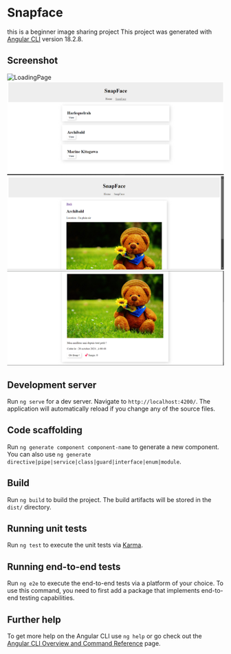 # Snapface
this is a beginner image sharing project
This project was generated with [Angular CLI](https://github.com/angular/angular-cli) version 18.2.8.

## Screenshot
![LoadingPage](ANGULAR\snapface\screenshots\screenshot_2png)
![SnapfacesPage](screenshots\screenshot_3.png)
![SnapfacePagePart1](screenshots\screenshot_4.png)
![SnapfacePagePart2](screenshots\screenshot_1.png)
## Development server

Run `ng serve` for a dev server. Navigate to `http://localhost:4200/`. The application will automatically reload if you change any of the source files.

## Code scaffolding

Run `ng generate component component-name` to generate a new component. You can also use `ng generate directive|pipe|service|class|guard|interface|enum|module`.

## Build

Run `ng build` to build the project. The build artifacts will be stored in the `dist/` directory.

## Running unit tests

Run `ng test` to execute the unit tests via [Karma](https://karma-runner.github.io).

## Running end-to-end tests

Run `ng e2e` to execute the end-to-end tests via a platform of your choice. To use this command, you need to first add a package that implements end-to-end testing capabilities.

## Further help

To get more help on the Angular CLI use `ng help` or go check out the [Angular CLI Overview and Command Reference](https://angular.dev/tools/cli) page.
